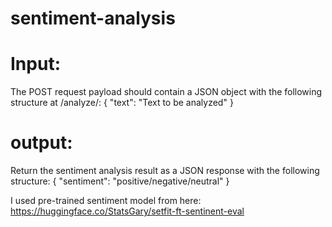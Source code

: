 # sentiment-analysis
# Input: 
The POST request payload should contain a JSON object with the following structure at /analyze/:
{
    "text": "Text to be analyzed"
}
# output: 
Return the sentiment analysis result as a JSON response with the following structure:
{
"sentiment": "positive/negative/neutral"
}

I used pre-trained sentiment model from here:
https://huggingface.co/StatsGary/setfit-ft-sentinent-eval
